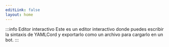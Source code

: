```yaml
---
editLink: false
layout: home
---
```


<!-- markdownlint-disable -->
<script setup>
import { defineAsyncComponent } from 'vue';
import { inBrowser } from 'vitepress';

const Playground = inBrowser
  ? defineAsyncComponent(() => import('../.vitepress/components/Playground.vue'))
  : () => null;
</script>
<!-- markdownlint-restore -->

:::info Editor interactivo
Este es un editor interactivo donde puedes escribir la sintaxis de YAMLCord y exportarlo como un archivo para cargarlo en un bot.
:::

<!-- markdownlint-disable -->
<Playground />
<!-- markdownlint-restore -->
